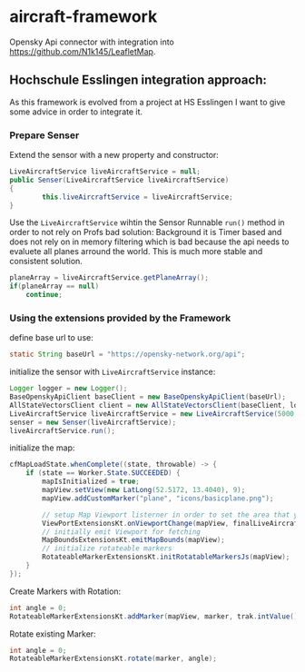 # aircraft-framework
Opensky Api connector with integration into https://github.com/N1k145/LeafletMap.

## Hochschule Esslingen integration approach:
As this framework is evolved from a project at HS Esslingen I want to give some advice in order to integrate it.
### Prepare Senser
Extend the sensor with a new property and constructor:
```java
LiveAircraftService liveAircraftService = null;
public Senser(LiveAircraftService liveAircraftService)
{
		this.liveAircraftService = liveAircraftService;
}
```

Use the `LiveAircraftService` wihtin the Sensor Runnable `run()` method in order to not rely on Profs bad solution:
Background it is Timer based and does not rely on in memory filtering which is bad because the api needs to evaluete all planes arround the world.
This is much more stable and consistent solution.

```java
planeArray = liveAircraftService.getPlaneArray();
if(planeArray == null)
	continue;
```


### Using the extensions provided by the Framework
define base url to use:
```java
static String baseUrl = "https://opensky-network.org/api";
```
initialize the sensor with `LiveAircraftService` instance:

```java
Logger logger = new Logger();
BaseOpenskyApiClient baseClient = new BaseOpenskyApiClient(baseUrl);
AllStateVectorsClient client = new AllStateVectorsClient(baseClient, logger);
LiveAircraftService liveAircraftService = new LiveAircraftService(5000, client, logger);
senser = new Senser(liveAircraftService);
liveAircraftService.run();
```

initialize the map:
```java
cfMapLoadState.whenComplete((state, throwable) -> {
    if (state == Worker.State.SUCCEEDED) {
        mapIsInitialized = true;
        mapView.setView(new LatLong(52.5172, 13.4040), 9);
        mapView.addCustomMarker("plane", "icons/basicplane.png");

        // setup Map Viewport listerner in order to set the area that you want to fetch plains for:
        ViewPortExtensionsKt.onViewportChange(mapView, finalLiveAircraftService::updateMapBounds);
        // initially emit Viewport for fetching
        MapBoundsExtensionsKt.emitMapBounds(mapView);
        // initialize rotateable markers
        RotateableMarkerExtensionsKt.initRotatableMarkersJs(mapView);
    }
});
```

Create Markers with Rotation:
```java
int angle = 0;
RotateableMarkerExtensionsKt.addMarker(mapView, marker, trak.intValue());
```

Rotate existing Marker:
```java
int angle = 0;
RotateableMarkerExtensionsKt.rotate(marker, angle);
```
